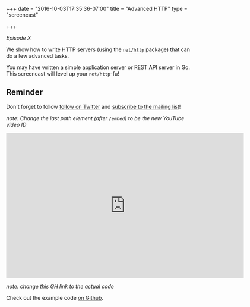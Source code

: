 +++
date = "2016-10-03T17:35:36-07:00"
title = "Advanced HTTP"
type = "screencast"

+++

_Episode X_

We show how to write HTTP servers (using the [`net/http`](https://godoc.org/net/http) package) that can do a few advanced tasks.

You may have written a simple application server or REST API server in Go. This screencast will level up your `net/http`-fu!

## Reminder

Don't forget to follow [follow on Twitter](https://twitter.com/goin5minutes) and [subscribe to the mailing list](https://www.goin5minutes.com/subscribe/)!

<!--more-->

_note: Change the last path element (after `/embed`) to be the new YouTube video ID_

<iframe
  class="ytplayer"
  type="text/html"
  width="640"
  height="390"
  src="https://www.youtube.com/embed/QvWUCYwmExE?autoplay=0&origin=https://www.goin5minutes.com"
  frameborder="0"
></iframe>

_note: change this GH link to the actual code_

Check out the example code [on Github](https://github.com/arschles/go-in-5-minutes/tree/master/episode0).
